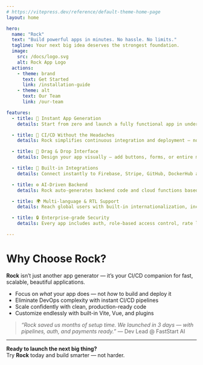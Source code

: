 ```yaml
---
# https://vitepress.dev/reference/default-theme-home-page
layout: home

hero:
  name: "Rock"
  text: "Build powerful apps in minutes. No hassle. No limits."
  tagline: Your next big idea deserves the strongest foundation.
  image:
    src: /docs/logo.svg
    alt: Rock App Logo
  actions:
    - theme: brand
      text: Get Started
      link: /installation-guide
    - theme: alt
      text: Our Team
      link: /our-team

features:
  - title: 🚀 Instant App Generation
    details: Start from zero and launch a fully functional app in under 5 minutes. No boilerplate. Just magic.

  - title: 🔁 CI/CD Without the Headaches
    details: Rock simplifies continuous integration and deployment — no YAML files or DevOps experience required.

  - title: 🎨 Drag & Drop Interface
    details: Design your app visually — add buttons, forms, or entire modules with a simple drag. No coding skills needed.

  - title: 🔌 Built-in Integrations
    details: Connect instantly to Firebase, Stripe, GitHub, DockerHub and more — all without leaving the platform.

  - title: ⚙️ AI-Driven Backend
    details: Rock auto-generates backend code and cloud functions based on your app’s structure. You focus on features — Rock handles the plumbing.

  - title: 🌍 Multi-language & RTL Support
    details: Reach global users with built-in internationalization, including RTL layout for Hebrew, Arabic and more.

  - title: 🔒 Enterprise-grade Security
    details: Every app includes auth, role-based access control, rate limiting, and secure CI/CD pipelines.

---
```


# Why Choose Rock?

**Rock** isn’t just another app generator — it’s your CI/CD companion for fast, scalable, beautiful applications.

- Focus on *what* your app does — not *how* to build and deploy it
- Eliminate DevOps complexity with instant CI/CD pipelines  
- Scale confidently with clean, production-ready code  
- Customize endlessly with built-in Vite, Vue, and plugins

> *“Rock saved us months of setup time. We launched in 3 days — with pipelines, auth, and payments ready.”* — Dev Lead @ FastStart AI

---

**Ready to launch the next big thing?**  
Try **Rock** today and build smarter — not harder.
